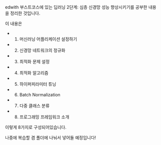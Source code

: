edwith 부스트코스에 있는 딥러닝 2단계: 심층 신경망 성능 향상시키기를 공부한 내용을 정리한 것입니다.



이 내용은

- 1. 머신러닝 어플리케이션 설정하기
- 2. 신경망 네트워크의 정규화
- 3. 최적화 문제 설정
- 4. 최적화 알고리즘
- 5. 하이퍼피라미터 튜닝
- 6. Batch Normalization
- 7. 다중 클래스 분류
- 8. 프로그래밍 프레임워크 소개

이렇게 8가지로 구성되어있습니다.


나중에 복습할 겸 폴더에 나눠서 넣어둘 예정입니다!
